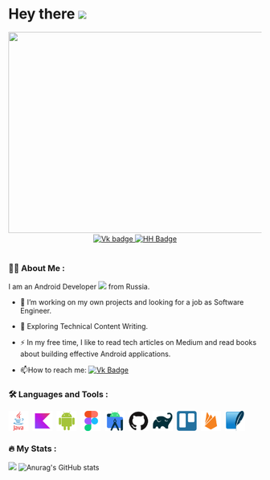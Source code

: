 <h1>
    Hey there
    <img src="https://media.giphy.com/media/hvRJCLFzcasrR4ia7z/giphy.gif" width="30px"/>
  </h1>
</div>

<div align="center">
  <img src="https://media.giphy.com/media/uQnxWYDuUf6zGbCsGP/giphy.gif" width="800" height="400"/>
  <div id="badges">
    <a href="https://vk.com/fabledtria5">
      <img src="https://img.shields.io/badge/VK-blue?style=for-the-badge&logo=vk&logoColor=white" alt="Vk badge"/>
    </a>
    <a href="https://hh.ru/resume/96755789ff0b54af7e0039ed1f3349516f4568">
      <img src="https://img.shields.io/badge/HeadHunter-red?style=for-the-badge&logoColor=white" alt="HH Badge"/>
    </a>
</div>

  <img src="https://komarev.com/ghpvc/?username=FabledTria5&style=flat-square&color=blue" alt=""/>
</div>

### :man_technologist: About Me : 
I am an Android Developer <img src="https://media.giphy.com/media/WUlplcMpOCEmTGBtBW/giphy.gif" width="30"> from Russia.
- :telescope: I’m working on my own projects and looking for a job as Software Engineer.

- :seedling: Exploring Technical Content Writing.

- :zap: In my free time, I like to read tech articles on Medium and read books about building effective Android applications.

- :mailbox:How to reach me: [![Vk Badge](https://img.shields.io/badge/-VK-blue?style=flat&logo=Vk&logoColor=white)](https://vk.com/fabledtria5)

### :hammer_and_wrench: Languages and Tools :
  <div>
    <img src="https://github.com/devicons/devicon/blob/master/icons/java/java-original-wordmark.svg" title="Java" alt="Java" width="40" height="40"/>&nbsp;
    <img src="https://github.com/devicons/devicon/blob/master/icons/kotlin/kotlin-original.svg" title="Kotlin" alt="Kotlin" width="40" height="40"/>&nbsp;
    <img src="https://github.com/devicons/devicon/blob/master/icons/android/android-original.svg" title="Android" alt="Android" width="40" height="40"/>&nbsp;
    <img src="https://github.com/devicons/devicon/blob/master/icons/figma/figma-original.svg" title="Figma" alt="Figma" width="40" height="40"/>&nbsp;
    <img src="https://github.com/devicons/devicon/blob/master/icons/androidstudio/androidstudio-original.svg" title="Android Studio" alt="Android Studio" width="40" height="40"/>&nbsp;
    <img src="https://github.com/devicons/devicon/blob/master/icons/github/github-original.svg" title="GitHub" alt="GitHub" width="40" height="40"/>&nbsp;
    <img src="https://github.com/devicons/devicon/blob/master/icons/gradle/gradle-plain.svg"  title="Gradle" alt="Gradle" width="40" height="40"/>&nbsp;
    <img src="https://github.com/devicons/devicon/blob/master/icons/trello/trello-plain.svg" title="Trello" alt="Trello" width="40" height="40"/>&nbsp;
    <img src="https://github.com/devicons/devicon/blob/master/icons/firebase/firebase-plain.svg" title="Firebase" alt="Firebase" width="40" height="40"/>&nbsp;
    <img src="https://github.com/devicons/devicon/blob/master/icons/sqlite/sqlite-original.svg" title="SQLite" alt="SQLite" width="40" height="40"/>&nbsp;
  </div>
  
  ### :fire: My Stats :
  ![](http://github-profile-summary-cards.vercel.app/api/cards/profile-details?username=FabledTria5&theme=github_dark)
  ![Anurag's GitHub stats](https://github-readme-stats.vercel.app/api?username=FabledTria5&show_icons=true&theme=github_dark)
